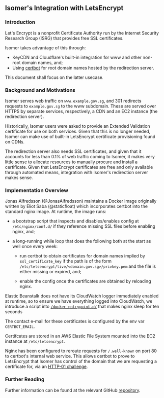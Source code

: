 ## Isomer's Integration with LetsEncrypt

### Introduction

Let's Encrypt is a nonprofit Certificate Authority run by the Internet
Security Research Group (ISRG) that provides free SSL certificates.

Isomer takes advantage of this through:

- KeyCDN and Cloudflare's built-in integration for www and other
  non-root domain names, and;
- Using [certbot](https://certbot.eff.org) for root domain names
  hosted by the redirection server.

This document shall focus on the latter usecase.

### Background and Motivations

Isomer serves web traffic on `www.example.gov.sg`, and 301 redirects
requests to `example.gov.sg` to the www subdomain. These are served
over HTTPS by separate services, respectively, a CDN and an EC2 instance
(the redirection server).

Historically, Isomer users were asked to provide an Extended Validation
certificate for use on both services. Given that this is no longer needed,
Isomer can make use of built-in LetsEncrypt certificate provisioning
found on CDNs.

The redirection server also needs SSL certificates, and given that it
accounts for less than 0.1% of web traffic coming to Isomer, it makes
very little sense to allocate resources to manually procure and install
a certificate. Given that LetsEncrypt certificates are free and only
available through automated means, integration with Isomer's redirection
server makes sense.

### Implementation Overview

Jonas Alfredsson (@JonasAlfredsson) maintains a Docker image originally written
by Eliot Saba (@staticfloat) which incorporates certbot into the standard nginx
image. At runtime, the image runs:

- a bootstrap script that inspects and disables/enables config at `/etc/nginx/conf.d/`
  if they reference missing SSL files before enabling nginx, and;

- a long-running while loop that does the following both at the start
  as well once every week:

  - run certbot to obtain certificates for domain names implied by
    `ssl_certificate_key` if the path is of the form
    `/etc/letsencrypt/live/<domain.gov.sg>/privkey.pem` and the file
    is either missing or expired, and;

  - enable the config once the certificates are obtained by reloading nginx.

Elastic Beanstalk does not have its CloudWatch logger immediately enabled at
runtime, so to ensure we have everything logged into CloudWatch, we introduce
a script into [`/docker-entrypoint.d/`](https://github.com/nginxinc/docker-nginx/tree/master/entrypoint)
that makes nginx sleep for ten seconds

The contact e-mail for these certificates is configured by the env var
`CERTBOT_EMAIL`.

Certifcates are stored in an AWS Elastic File System mounted into the EC2
instance at `/etc/letsencrypt`.

Nginx has been configured to reroute requests for `/.well-known` on port 80
to certbot's internal web service. This allows certbot to prove to LetsEncrypt
that Isomer has control of the domain that we are requesting a certificate for,
via an [HTTP-01 challenge](https://letsencrypt.org/docs/challenge-types/).

### Further Reading

Further information can be found at the relevant GitHub
[repository](https://github.com/JonasAlfredsson/docker-nginx-certbot).
